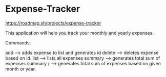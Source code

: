 # Expense-Tracker
https://roadmap.sh/projects/expense-tracker

This application will help you track your monthly and yearly expenses.

Commands:

add <expense description> <dollar amount> --> adds expense to list and generates id
delete <id> --> deletes expense based on id.
list --> lists all expenses
summary --> generates total sum of expenses
summary <month> / <year> --> generates total sum of expenses based on given month or year.

